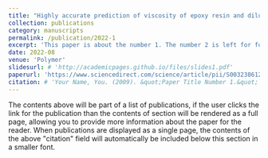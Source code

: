 ```yaml
---
title: "Highly accurate prediction of viscosity of epoxy resin and diluent at various temperatures utilizing machine learning"
collection: publications
category: manuscripts
permalink: /publication/2022-1
excerpt: 'This paper is about the number 1. The number 2 is left for future work.'
date: 2022-08
venue: 'Polymer'
slidesurl: # 'http://academicpages.github.io/files/slides1.pdf'
paperurl: 'https://www.sciencedirect.com/science/article/pii/S0032386122007042?via%3Dihub'
citation: # 'Your Name, You. (2009). &quot;Paper Title Number 1.&quot; <i>Journal 1</i>. 1(1).'
---
```


The contents above will be part of a list of publications, if the user clicks the link for the publication than the contents of section will be rendered as a full page, allowing you to provide more information about the paper for the reader. When publications are displayed as a single page, the contents of the above "citation" field will automatically be included below this section in a smaller font.
